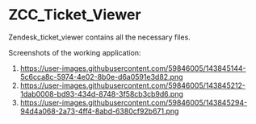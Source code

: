 # ZCC_Ticket_Viewer

Zendesk_ticket_viewer contains all the necessary files.

Screenshots of the working application:
1) https://user-images.githubusercontent.com/59846005/143845144-5c6cca8c-5974-4e02-8b0e-d6a0591e3d82.png
2) https://user-images.githubusercontent.com/59846005/143845212-1dab0008-bd93-434d-8748-3f58cb3cb9d6.png
3) https://user-images.githubusercontent.com/59846005/143845294-94d4a068-2a73-4ff4-8abd-6380cf92b671.png
